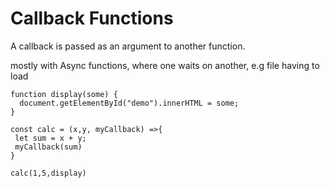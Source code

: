 # Callback Functions

A callback is passed as an argument to another function.

mostly with Async functions, where one waits on another, e.g file having to load

```
function display(some) {
  document.getElementById("demo").innerHTML = some;
}

const calc = (x,y, myCallback) =>{
 let sum = x + y;
 myCallback(sum)
}

calc(1,5,display)
```

<!-- Remember not to use () -->
